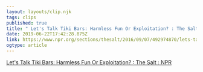 ```yaml
---
layout: layouts/clip.njk 
tags: clips 
published: true 
title: " Let's Talk Tiki Bars: Harmless Fun Or Exploitation? : The Salt : NPR" 
date: 2019-06-22T17:42:28.875Z 
link: https://www.npr.org/sections/thesalt/2016/09/07/492974870/lets-talk-tiki-bars-harmless-fun-or-exploitation 
ogtype: article 
---
```

[ Let's Talk Tiki Bars: Harmless Fun Or Exploitation? : The Salt : NPR](https://www.npr.org/sections/thesalt/2016/09/07/492974870/lets-talk-tiki-bars-harmless-fun-or-exploitation) 
